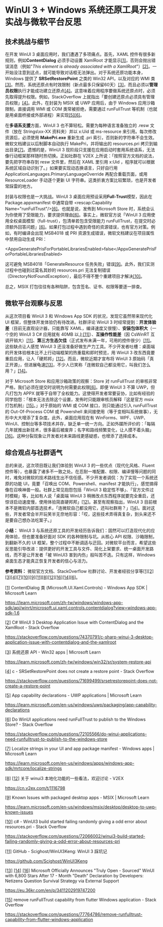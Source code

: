 # WinUI 3 + Windows 系统还原工具开发实战与微软平台反思

## 技术挑战与细节

在开发 WinUI 3 桌面应用时，我们遭遇了多项痛点。首先，XAML 控件有很多新规则，例如**ContentDialog** 必须手动设置 XamlRoot 才能显示[\[1\]](https://learn.microsoft.com/zh-tw/windows/windows-app-sdk/api/winrt/microsoft.ui.xaml.controls.contentdialog?view=windows-app-sdk-1.6#:~:text=%E7%95%B6%E6%82%A8%E9%A1%AF%E7%A4%BA%20ContentDialog%20%E6%99%82%EF%BC%8C%E6%82%A8%E5%BF%85%E9%A0%88%E6%89%8B%E5%8B%95%E5%B0%87%E5%B0%8D%E8%A9%B1%E6%A1%86%E7%9A%84%20XamlRoot%20%E8%A8%AD%E5%AE%9A%E7%82%BA,XamlRoot%20%E5%B1%AC%E6%80%A7%E8%A8%AD%E5%AE%9A%E7%82%BA%E8%88%87%E5%B7%B2%E5%9C%A8%20XAML%20%E6%A8%B9%E7%8B%80%E7%B5%90%E6%A7%8B%E4%B8%AD%E7%9A%84%E5%85%83%E7%B4%A0%E7%9B%B8%E5%90%8C%E7%9A%84%20XamlRoot%E3%80%82)，否则会抛出错误消息（例如"_This element is already associated with a XamlRoot_"）[\[2\]](https://stackoverflow.com/questions/74370791/c-sharp-winui-3-desktop-application-issue-with-contentdialog-and-the-xamlroot#:~:text=Exception%20thrown%20at%200x00007FFFD5FE3FA9%20%28KernelBase,removed%20from%20the%20previous%20XamlRoot)。一开始没注意到这点，就可能导致对话框无法弹出。对于系统还原功能本身，Windows 提供了 **SRSetRestorePoint** 之类的 Win32 API，以及对应的 WMI 类[\[3\]](https://learn.microsoft.com/zh-tw/windows/win32/sr/system-restore-api#:~:text=%E6%9C%AC%E6%96%87%E5%85%A7%E5%AE%B9)。然而，系统还原点有时效限制（新点最多只保留60天）[\[3\]](https://learn.microsoft.com/zh-tw/windows/win32/sr/system-restore-api#:~:text=%E6%9C%AC%E6%96%87%E5%85%A7%E5%AE%B9)，而且必须以**管理员权限**执行才能成功建立还原点[\[4\]](https://stackoverflow.com/questions/71699499/srsetrestorepoint-does-not-create-a-restore-point#:~:text=To%20create%20a%20restore%20point%2C,you%20must%20have%20administrator%20rights)。这意味着应用程序要做系统还原点时，必须先取得提升权限。例如，StackOverflow 上就指出「要创建还原点必须具有管理员权限」[\[4\]](https://stackoverflow.com/questions/71699499/srsetrestorepoint-does-not-create-a-restore-point#:~:text=To%20create%20a%20restore%20point%2C,you%20must%20have%20administrator%20rights)。此外，在封装为 MSIX 或 UWP 应用后，由于 Windows 应用沙箱限制，直接调用 WMI 或 COM 类常被拒绝，需要通过 runFullTrust 等机制（也就是用桌面桥接或外部进程）来实现[\[5\]](https://learn.microsoft.com/en-us/windows/uwp/packaging/app-capability-declarations#:~:text=But%20there%20are%20some%20scenarios,support%20for%20the%20Desktop%20Bridge)[\[6\]](https://stackoverflow.com/questions/72105566/do-winui-applications-need-runfulltrust-to-publish-to-the-windows-store#:~:text=,publish%20to%20the%20Windows%20Store)。

在**多语系支援**方面，WinUI 3 也不算轻松。需要为每种语言准备独立的 .resw 文件（放在 Strings\\xx-XX 资料夹）并以 x:Uid 或 ms-resource 来引用。每次修改资源后，必须使用 **MakePri.exe** 重新生成 .pri 索引，否则新的字符串不会生效。微软文档建议以后制脚本自动执行 MakePri，并将输出的 resources.pri 拷贝到输出目录[\[7\]](https://learn.microsoft.com/en-us/windows/apps/windows-app-sdk/mrtcore/localize-strings#:~:text=recommend%20using%20a%20post,exe%20directory)。遗憾的是，WinUI 3 现阶段只支援在应用启动时套用系统语系，无法像行动框架那样随时热切换。正如社群在 V2EX 上所说：「按照官方文档的说法，要先把字符串存到 resw 文件里，然后在 XAML 里引用 x:Uid ，程序就可以根据系统区域自动识别了。」如果要实现动态换语言，只好自行用 ApplicationLanguages.PrimaryLanguageOverride 再配合重载页面，或用 ResourceLoader 手动逐个更新 UI 字符串。这类折衷方案比较繁琐，也是开发者常踩雷的地方。

封装与权限也是一大挑战。WinUI 3 桌面应用预设采用**Full-Trust**模型，因此在 Package.appxmanifest 中通常自带 &lt;rescap:Capability Name="runFullTrust"/&gt;[\[6\]](https://stackoverflow.com/questions/72105566/do-winui-applications-need-runfulltrust-to-publish-to-the-windows-store#:~:text=,publish%20to%20the%20Windows%20Store)。也就是说，发佈到 Microsoft Store 时，系统会认为你使用了受限能力，要求提供理由[\[6\]](https://stackoverflow.com/questions/72105566/do-winui-applications-need-runfulltrust-to-publish-to-the-windows-store#:~:text=,publish%20to%20the%20Windows%20Store)。事实上，微软官方说「WinUI 3 应用使用全权桌面模型（full-trust），包清单若包含受限能力 runFullTrust，在提交时必须额外回答问题」[\[6\]](https://stackoverflow.com/questions/72105566/do-winui-applications-need-runfulltrust-to-publish-to-the-windows-store#:~:text=,publish%20to%20the%20Windows%20Store)。如果打包过程中遇到奇怪的资源错误，也有官方对策。例如，有时编译会出现 MSB4018 或 PRI 资源生成错误，微软文档建议在项目属性中禁用自动生成 PRI：

&lt;AppxGeneratePrisForPortableLibrariesEnabled&gt;false&lt;/AppxGeneratePrisForPortableLibrariesEnabled&gt;

这可避免 MSB4018「GenerateResource 任务失败」错误[\[9\]](https://learn.microsoft.com/en-us/windows/msix/desktop/desktop-to-uwp-known-issues#:~:text=This%20can%20happen%20when%20trying,PRI%29%20files)。此外，我们实测过程中也碰到过莫名其妙的 resources.pri 无法复制错误（DirectoryNotFoundException），最后不得不整个重建项目才解决[\[10\]](https://stackoverflow.com/questions/72066002/winui3-build-started-failing-randomly-giving-a-odd-error-about-resources-pri#:~:text=Judging%20from%20the%20error%2C%20the,correctly%20when%20it%20was%20run)。

总之，MSIX 打包往往有各种陷阱，包含签名、证书、权限等要逐一排查。

## 微软平台观察与反思

从这次项目看 WinUI 3 和 Windows App SDK 的状况，发现它虽然带来现代化 UI 框架，但整体开发体验仍有待改进。社群评论 WinUI 3 时经常提到：**开发体验差**（目前无直观设计器，只能靠写 XAML，编译速度又很慢）、**安装包体积大**（一个空的 WinUI 3 C# 应用就有 40MB 以上[\[11\]](https://github.com/Scighost/WinUI3Keng#:~:text=,5%5D%E3%80%82)）、**互操作性能差**（因 CsWinRT 互调开销大）[\[11\]](https://github.com/Scighost/WinUI3Keng#:~:text=,5%5D%E3%80%82)、**第三方生态欠佳**（正式发布未满一年，可用的控件很少）[\[11\]](https://github.com/Scighost/WinUI3Keng#:~:text=,5%5D%E3%80%82)。这些缺点让人感觉 WinUI 3 还没准备好做生产力工具。不少开发者吐槽：桌面端的开发体验根本比不上行动端框架的热重载和即时预览，用 WinUI 3 改东西竟要重启应用，让人「硬邦邦」[\[12\]](https://cn.v2ex.com/t/1116798#:~:text=%E6%9C%80%E5%90%8E%E6%88%91%E6%83%B3%E5%90%90%E6%A7%BD%E4%B8%80%E4%B8%8B%EF%BC%8C%E6%80%AA%E4%B8%8D%E5%BE%97%E7%8E%B0%E5%9C%A8%E8%AF%B4%E6%A1%8C%E9%9D%A2%E5%AE%A2%E6%88%B7%E7%AB%AF%E6%B2%A1%E4%BA%BA%E5%BC%80%E5%8F%91%E4%BA%86%EF%BC%8C%E6%84%9F%E8%A7%89%E5%85%89%E4%BB%8E%E5%BC%80%E5%8F%91%E5%B7%A5%E5%85%B7%E7%9A%84%E4%BE%BF%E5%88%A9%E6%80%A7%E4%B8%8A%E5%B0%B1%E8%A2%AB%E7%A7%BB%E5%8A%A8%E7%AB%AF%E5%AE%8C%E7%88%86%E4%BA%86%E3%80%82%E7%8E%B0%E5%9C%A8%E7%A7%BB%E5%8A%A8%E7%AB%AF%E5%BC%80%E5%8F%91%E5%90%84%E7%A7%8D%E7%83%AD%E9%87%8D%E8%BD%BD%E8%BE%B9%E6%94%B9%E8%BE%B9%E7%9C%8B%EF%BC%8C%E5%BC%80%E5%8F%91%E4%BD%93%E9%AA%8C%E4%B8%9D%E8%88%AC%E6%B6%A6%E6%BB%91%EF%BC%8C%E7%82%B9%E5%90%8D%E8%A1%A8%E6%89%AC%20flutter%20%E3%80%82%E6%A1%8C%E9%9D%A2%E7%AB%AF%20winui3%20%E7%A8%8D%E5%BE%AE%E6%94%B9%E7%82%B9%E4%B8%9C%E8%A5%BF%E7%A8%8B%E5%BA%8F%E5%B0%B1%E8%A6%81%E5%AE%8C%E5%85%A8%E9%87%8D%E5%90%AF%EF%BC%8C%E5%90%AF%E5%8A%A8%E9%80%9F%E5%BA%A6%E8%BF%98%E8%B4%BC%E6%85%A2%EF%BC%8C%E8%AF%B4%E6%98%AF%E5%8E%9F%E7%94%9F%E5%BC%80%E5%8F%91%E4%BD%86%E6%98%AF%E5%90%84%E7%A7%8D%E5%8A%9F%E8%83%BD%E5%AE%9E%E7%8E%B0%E4%B9%9F%E4%B8%8D%E8%88%92%E6%9C%8D%EF%BC%8C%E6%80%BB%E4%B9%8B%E5%B0%B1%E6%98%AF%E7%BB%99%E4%BA%BA%E4%B8%80%E7%A7%8D%E7%A1%AC%E9%82%A6%E9%82%A6%E7%9A%84%E6%84%9F%E8%A7%89%E3%80%82%E5%B0%B1%E8%BF%99%E7%A7%8D%E4%BD%93%E9%AA%8C%EF%BC%8C%E8%83%BD%E6%AF%94%E4%BA%BA%E5%AE%B6%E5%A5%BD%E6%89%8D%E6%80%AA%E4%BA%86%E3%80%82)。而且，微软近期才宣布将 WinUI 3 原始码「真正开源」，但进展龟速[\[13\]](https://eu.36kr.com/en/p/3411202919747200#:~:text=Actually%2C%20the%20title%20of%20the,repo)，不少人已笑称「连微软自己都没用它，叫我们怎么用？」[\[14\]](https://eu.36kr.com/en/p/3411202919747200#:~:text=However%2C%20recently%2C%20many%20developers%20have,the%20community%20to%20use%20it)。

对于 Microsoft Store 和应用沙箱政策的观察：Store 对 runFullTrust 的审核非常严格，我们必须在提交时说明为何需要此权限[\[6\]](https://stackoverflow.com/questions/72105566/do-winui-applications-need-runfulltrust-to-publish-to-the-windows-store#:~:text=,publish%20to%20the%20Windows%20Store)。即便 WinUI 3 不算 UWP，但凡打包为 APPX 就等于自带了全权能力。这使得开发者常要妥协，比如有经验的同学抱怨：「根本无法去除这个设置，发佈时只能跟审核员解释『这是官方 msix 打包机制』[\[15\]](https://stackoverflow.com/questions/77764786/remove-runfulltrust-capability-from-flutter-windows-application#:~:text=I%27ve%20just%20published%20my%20flutter,following%20explanation%20to%20the%20reviewer)。」对于原始的 WMI 或 COM 接口，则只能通过引入 runFullTrust 的 Out-Of-Process COM 或 Powershell 来间接使用（等于变相叫系统做事），无形中大大增添了复杂度。此外，桌面应用现在有 WinForms、WPF、UWP、WinUI、控制台等多项技术并存，缺乏单一统一方向。正如外媒所评价的：「每隔几年就推出新技术，很多最后被废弃；名字和路线频繁变化，让人摸不着头脑」[\[16\]](https://eu.36kr.com/en/p/3411202919747200#:~:text=Every%20few%20years%2C%20Microsoft%20launches,is%20just%20one%20factor)。这种分裂现象让开发者对未来路线更感疑惑，也增添了选择成本。

## 综合观点与社群语气

总的来说，这次项目既让我们体验到 WinUI 3 的一些优点（现代化风格、Fluent 控件等），也暴露了诸多不一致之处。在忍耐一堆配置、权限、编译慢等问题的同时，难免对微软的技术路线生出不信任感。不少开发者调侃：为了实现一个系统还原的功能 UI，竟要「召唤出 COM、Powershell、manifest 才能执行」，感觉搞得像在召唤神兽一般。社群上常见抱怨包括「WinUI 3 稳定性不够」、「官方文件过时模糊」等，比如有人说「桌面端 WinUI 3 稍微改点东西程序就要完全重启，还惊讶启动速度慢，使用体验简直硬邦邦」[\[12\]](https://cn.v2ex.com/t/1116798#:~:text=%E6%9C%80%E5%90%8E%E6%88%91%E6%83%B3%E5%90%90%E6%A7%BD%E4%B8%80%E4%B8%8B%EF%BC%8C%E6%80%AA%E4%B8%8D%E5%BE%97%E7%8E%B0%E5%9C%A8%E8%AF%B4%E6%A1%8C%E9%9D%A2%E5%AE%A2%E6%88%B7%E7%AB%AF%E6%B2%A1%E4%BA%BA%E5%BC%80%E5%8F%91%E4%BA%86%EF%BC%8C%E6%84%9F%E8%A7%89%E5%85%89%E4%BB%8E%E5%BC%80%E5%8F%91%E5%B7%A5%E5%85%B7%E7%9A%84%E4%BE%BF%E5%88%A9%E6%80%A7%E4%B8%8A%E5%B0%B1%E8%A2%AB%E7%A7%BB%E5%8A%A8%E7%AB%AF%E5%AE%8C%E7%88%86%E4%BA%86%E3%80%82%E7%8E%B0%E5%9C%A8%E7%A7%BB%E5%8A%A8%E7%AB%AF%E5%BC%80%E5%8F%91%E5%90%84%E7%A7%8D%E7%83%AD%E9%87%8D%E8%BD%BD%E8%BE%B9%E6%94%B9%E8%BE%B9%E7%9C%8B%EF%BC%8C%E5%BC%80%E5%8F%91%E4%BD%93%E9%AA%8C%E4%B8%9D%E8%88%AC%E6%B6%A6%E6%BB%91%EF%BC%8C%E7%82%B9%E5%90%8D%E8%A1%A8%E6%89%AC%20flutter%20%E3%80%82%E6%A1%8C%E9%9D%A2%E7%AB%AF%20winui3%20%E7%A8%8D%E5%BE%AE%E6%94%B9%E7%82%B9%E4%B8%9C%E8%A5%BF%E7%A8%8B%E5%BA%8F%E5%B0%B1%E8%A6%81%E5%AE%8C%E5%85%A8%E9%87%8D%E5%90%AF%EF%BC%8C%E5%90%AF%E5%8A%A8%E9%80%9F%E5%BA%A6%E8%BF%98%E8%B4%BC%E6%85%A2%EF%BC%8C%E8%AF%B4%E6%98%AF%E5%8E%9F%E7%94%9F%E5%BC%80%E5%8F%91%E4%BD%86%E6%98%AF%E5%90%84%E7%A7%8D%E5%8A%9F%E8%83%BD%E5%AE%9E%E7%8E%B0%E4%B9%9F%E4%B8%8D%E8%88%92%E6%9C%8D%EF%BC%8C%E6%80%BB%E4%B9%8B%E5%B0%B1%E6%98%AF%E7%BB%99%E4%BA%BA%E4%B8%80%E7%A7%8D%E7%A1%AC%E9%82%A6%E9%82%A6%E7%9A%84%E6%84%9F%E8%A7%89%E3%80%82%E5%B0%B1%E8%BF%99%E7%A7%8D%E4%BD%93%E9%AA%8C%EF%BC%8C%E8%83%BD%E6%AF%94%E4%BA%BA%E5%AE%B6%E5%A5%BD%E6%89%8D%E6%80%AA%E4%BA%86%E3%80%82)。甚至有观察指出，WinUI 3 目前根本不是微软内部首选技术，「连微软自己都没用它，还叫社群用？」[\[14\]](https://eu.36kr.com/en/p/3411202919747200#:~:text=However%2C%20recently%2C%20many%20developers%20have,the%20community%20to%20use%20it)。面对这些，开发者常会半开玩笑半无奈地形容：「哎，这些技术弄得真复杂，到头来还不是要自己想办法吃案子。」

**小结：** WinUI 3 与系统还原工具的开发经历告诉我们：固然可以打造现代化的应用体验，但也要准备好面对 SDK 的各种限制与坑。从核心 API 权限、沙箱限制，到翻新不久的 UI 框架，整个过程中不断调适与迂回。对微软平台而言，希望这些反思能引导改进：提供更好的开发工具与文件、简化上架要求、统一桌面开发路线，而不是让开发者「被 WinUI3 害到内伤」般叫苦不迭。只有这样，Windows 桌面生态才能真正恢复开发者的信心与活力。

**参考资料：** 微软官方文档、StackOverflow 社群讨论、开发者经验分享等[\[1\]](https://learn.microsoft.com/zh-tw/windows/windows-app-sdk/api/winrt/microsoft.ui.xaml.controls.contentdialog?view=windows-app-sdk-1.6#:~:text=%E7%95%B6%E6%82%A8%E9%A1%AF%E7%A4%BA%20ContentDialog%20%E6%99%82%EF%BC%8C%E6%82%A8%E5%BF%85%E9%A0%88%E6%89%8B%E5%8B%95%E5%B0%87%E5%B0%8D%E8%A9%B1%E6%A1%86%E7%9A%84%20XamlRoot%20%E8%A8%AD%E5%AE%9A%E7%82%BA,XamlRoot%20%E5%B1%AC%E6%80%A7%E8%A8%AD%E5%AE%9A%E7%82%BA%E8%88%87%E5%B7%B2%E5%9C%A8%20XAML%20%E6%A8%B9%E7%8B%80%E7%B5%90%E6%A7%8B%E4%B8%AD%E7%9A%84%E5%85%83%E7%B4%A0%E7%9B%B8%E5%90%8C%E7%9A%84%20XamlRoot%E3%80%82)[\[2\]](https://stackoverflow.com/questions/74370791/c-sharp-winui-3-desktop-application-issue-with-contentdialog-and-the-xamlroot#:~:text=Exception%20thrown%20at%200x00007FFFD5FE3FA9%20%28KernelBase,removed%20from%20the%20previous%20XamlRoot)[\[3\]](https://learn.microsoft.com/zh-tw/windows/win32/sr/system-restore-api#:~:text=%E6%9C%AC%E6%96%87%E5%85%A7%E5%AE%B9)[\[4\]](https://stackoverflow.com/questions/71699499/srsetrestorepoint-does-not-create-a-restore-point#:~:text=To%20create%20a%20restore%20point%2C,you%20must%20have%20administrator%20rights)[\[7\]](https://learn.microsoft.com/en-us/windows/apps/windows-app-sdk/mrtcore/localize-strings#:~:text=recommend%20using%20a%20post,exe%20directory)[\[10\]](https://stackoverflow.com/questions/72066002/winui3-build-started-failing-randomly-giving-a-odd-error-about-resources-pri#:~:text=Judging%20from%20the%20error%2C%20the,correctly%20when%20it%20was%20run)[\[9\]](https://learn.microsoft.com/en-us/windows/msix/desktop/desktop-to-uwp-known-issues#:~:text=This%20can%20happen%20when%20trying,PRI%29%20files)[\[11\]](https://github.com/Scighost/WinUI3Keng#:~:text=,5%5D%E3%80%82)[\[8\]](https://cn.v2ex.com/t/1116798#:~:text=%E6%8C%89%E7%85%A7%E5%AE%98%E6%96%B9%E6%96%87%E6%A1%A3%E7%9A%84%E8%AF%B4%E6%B3%95%EF%BC%8C%E8%A6%81%E5%85%88%E6%8A%8A%E5%AD%97%E7%AC%A6%E4%B8%B2%E5%AD%98%E5%88%B0%20resw%20%E6%96%87%E4%BB%B6%E9%87%8C%EF%BC%8C%E7%84%B6%E5%90%8E%E5%9C%A8%20XAML%20%E9%87%8C%E5%BC%95%E7%94%A8,x%3AUid%20%EF%BC%8C%E7%A8%8B%E5%BA%8F%E5%B0%B1%E5%8F%AF%E4%BB%A5%E6%A0%B9%E6%8D%AE%E7%B3%BB%E7%BB%9F%E5%8C%BA%E5%9F%9F%E8%87%AA%E5%8A%A8%E8%AF%86%E5%88%AB%E4%BA%86%E3%80%82)[\[12\]](https://cn.v2ex.com/t/1116798#:~:text=%E6%9C%80%E5%90%8E%E6%88%91%E6%83%B3%E5%90%90%E6%A7%BD%E4%B8%80%E4%B8%8B%EF%BC%8C%E6%80%AA%E4%B8%8D%E5%BE%97%E7%8E%B0%E5%9C%A8%E8%AF%B4%E6%A1%8C%E9%9D%A2%E5%AE%A2%E6%88%B7%E7%AB%AF%E6%B2%A1%E4%BA%BA%E5%BC%80%E5%8F%91%E4%BA%86%EF%BC%8C%E6%84%9F%E8%A7%89%E5%85%89%E4%BB%8E%E5%BC%80%E5%8F%91%E5%B7%A5%E5%85%B7%E7%9A%84%E4%BE%BF%E5%88%A9%E6%80%A7%E4%B8%8A%E5%B0%B1%E8%A2%AB%E7%A7%BB%E5%8A%A8%E7%AB%AF%E5%AE%8C%E7%88%86%E4%BA%86%E3%80%82%E7%8E%B0%E5%9C%A8%E7%A7%BB%E5%8A%A8%E7%AB%AF%E5%BC%80%E5%8F%91%E5%90%84%E7%A7%8D%E7%83%AD%E9%87%8D%E8%BD%BD%E8%BE%B9%E6%94%B9%E8%BE%B9%E7%9C%8B%EF%BC%8C%E5%BC%80%E5%8F%91%E4%BD%93%E9%AA%8C%E4%B8%9D%E8%88%AC%E6%B6%A6%E6%BB%91%EF%BC%8C%E7%82%B9%E5%90%8D%E8%A1%A8%E6%89%AC%20flutter%20%E3%80%82%E6%A1%8C%E9%9D%A2%E7%AB%AF%20winui3%20%E7%A8%8D%E5%BE%AE%E6%94%B9%E7%82%B9%E4%B8%9C%E8%A5%BF%E7%A8%8B%E5%BA%8F%E5%B0%B1%E8%A6%81%E5%AE%8C%E5%85%A8%E9%87%8D%E5%90%AF%EF%BC%8C%E5%90%AF%E5%8A%A8%E9%80%9F%E5%BA%A6%E8%BF%98%E8%B4%BC%E6%85%A2%EF%BC%8C%E8%AF%B4%E6%98%AF%E5%8E%9F%E7%94%9F%E5%BC%80%E5%8F%91%E4%BD%86%E6%98%AF%E5%90%84%E7%A7%8D%E5%8A%9F%E8%83%BD%E5%AE%9E%E7%8E%B0%E4%B9%9F%E4%B8%8D%E8%88%92%E6%9C%8D%EF%BC%8C%E6%80%BB%E4%B9%8B%E5%B0%B1%E6%98%AF%E7%BB%99%E4%BA%BA%E4%B8%80%E7%A7%8D%E7%A1%AC%E9%82%A6%E9%82%A6%E7%9A%84%E6%84%9F%E8%A7%89%E3%80%82%E5%B0%B1%E8%BF%99%E7%A7%8D%E4%BD%93%E9%AA%8C%EF%BC%8C%E8%83%BD%E6%AF%94%E4%BA%BA%E5%AE%B6%E5%A5%BD%E6%89%8D%E6%80%AA%E4%BA%86%E3%80%82)[\[16\]](https://eu.36kr.com/en/p/3411202919747200#:~:text=Every%20few%20years%2C%20Microsoft%20launches,is%20just%20one%20factor)[\[14\]](https://eu.36kr.com/en/p/3411202919747200#:~:text=However%2C%20recently%2C%20many%20developers%20have,the%20community%20to%20use%20it)[\[6\]](https://stackoverflow.com/questions/72105566/do-winui-applications-need-runfulltrust-to-publish-to-the-windows-store#:~:text=,publish%20to%20the%20Windows%20Store)。

[\[1\]](https://learn.microsoft.com/zh-tw/windows/windows-app-sdk/api/winrt/microsoft.ui.xaml.controls.contentdialog?view=windows-app-sdk-1.6#:~:text=%E7%95%B6%E6%82%A8%E9%A1%AF%E7%A4%BA%20ContentDialog%20%E6%99%82%EF%BC%8C%E6%82%A8%E5%BF%85%E9%A0%88%E6%89%8B%E5%8B%95%E5%B0%87%E5%B0%8D%E8%A9%B1%E6%A1%86%E7%9A%84%20XamlRoot%20%E8%A8%AD%E5%AE%9A%E7%82%BA,XamlRoot%20%E5%B1%AC%E6%80%A7%E8%A8%AD%E5%AE%9A%E7%82%BA%E8%88%87%E5%B7%B2%E5%9C%A8%20XAML%20%E6%A8%B9%E7%8B%80%E7%B5%90%E6%A7%8B%E4%B8%AD%E7%9A%84%E5%85%83%E7%B4%A0%E7%9B%B8%E5%90%8C%E7%9A%84%20XamlRoot%E3%80%82) ContentDialog 类 (Microsoft.UI.Xaml.Controls) - Windows App SDK | Microsoft Learn

<https://learn.microsoft.com/zh-tw/windows/windows-app-sdk/api/winrt/microsoft.ui.xaml.controls.contentdialog?view=windows-app-sdk-1.6>

[\[2\]](https://stackoverflow.com/questions/74370791/c-sharp-winui-3-desktop-application-issue-with-contentdialog-and-the-xamlroot#:~:text=Exception%20thrown%20at%200x00007FFFD5FE3FA9%20%28KernelBase,removed%20from%20the%20previous%20XamlRoot) C# WinUI 3 Desktop Application Issue with ContentDialog and the XamlRoot - Stack Overflow

<https://stackoverflow.com/questions/74370791/c-sharp-winui-3-desktop-application-issue-with-contentdialog-and-the-xamlroot>

[\[3\]](https://learn.microsoft.com/zh-tw/windows/win32/sr/system-restore-api#:~:text=%E6%9C%AC%E6%96%87%E5%85%A7%E5%AE%B9) 系统还原 API - Win32 apps | Microsoft Learn

<https://learn.microsoft.com/zh-tw/windows/win32/sr/system-restore-api>

[\[4\]](https://stackoverflow.com/questions/71699499/srsetrestorepoint-does-not-create-a-restore-point#:~:text=To%20create%20a%20restore%20point%2C,you%20must%20have%20administrator%20rights) c - SRSetRestorePoint does not create a restore point - Stack Overflow

<https://stackoverflow.com/questions/71699499/srsetrestorepoint-does-not-create-a-restore-point>

[\[5\]](https://learn.microsoft.com/en-us/windows/uwp/packaging/app-capability-declarations#:~:text=But%20there%20are%20some%20scenarios,support%20for%20the%20Desktop%20Bridge) App capability declarations - UWP applications | Microsoft Learn

<https://learn.microsoft.com/en-us/windows/uwp/packaging/app-capability-declarations>

[\[6\]](https://stackoverflow.com/questions/72105566/do-winui-applications-need-runfulltrust-to-publish-to-the-windows-store#:~:text=,publish%20to%20the%20Windows%20Store) Do WinUI applications need runFullTrust to publish to the Windows Store? - Stack Overflow

<https://stackoverflow.com/questions/72105566/do-winui-applications-need-runfulltrust-to-publish-to-the-windows-store>

[\[7\]](https://learn.microsoft.com/en-us/windows/apps/windows-app-sdk/mrtcore/localize-strings#:~:text=recommend%20using%20a%20post,exe%20directory) Localize strings in your UI and app package manifest - Windows apps | Microsoft Learn

<https://learn.microsoft.com/en-us/windows/apps/windows-app-sdk/mrtcore/localize-strings>

[\[8\]](https://cn.v2ex.com/t/1116798#:~:text=%E6%8C%89%E7%85%A7%E5%AE%98%E6%96%B9%E6%96%87%E6%A1%A3%E7%9A%84%E8%AF%B4%E6%B3%95%EF%BC%8C%E8%A6%81%E5%85%88%E6%8A%8A%E5%AD%97%E7%AC%A6%E4%B8%B2%E5%AD%98%E5%88%B0%20resw%20%E6%96%87%E4%BB%B6%E9%87%8C%EF%BC%8C%E7%84%B6%E5%90%8E%E5%9C%A8%20XAML%20%E9%87%8C%E5%BC%95%E7%94%A8,x%3AUid%20%EF%BC%8C%E7%A8%8B%E5%BA%8F%E5%B0%B1%E5%8F%AF%E4%BB%A5%E6%A0%B9%E6%8D%AE%E7%B3%BB%E7%BB%9F%E5%8C%BA%E5%9F%9F%E8%87%AA%E5%8A%A8%E8%AF%86%E5%88%AB%E4%BA%86%E3%80%82) [\[12\]](https://cn.v2ex.com/t/1116798#:~:text=%E6%9C%80%E5%90%8E%E6%88%91%E6%83%B3%E5%90%90%E6%A7%BD%E4%B8%80%E4%B8%8B%EF%BC%8C%E6%80%AA%E4%B8%8D%E5%BE%97%E7%8E%B0%E5%9C%A8%E8%AF%B4%E6%A1%8C%E9%9D%A2%E5%AE%A2%E6%88%B7%E7%AB%AF%E6%B2%A1%E4%BA%BA%E5%BC%80%E5%8F%91%E4%BA%86%EF%BC%8C%E6%84%9F%E8%A7%89%E5%85%89%E4%BB%8E%E5%BC%80%E5%8F%91%E5%B7%A5%E5%85%B7%E7%9A%84%E4%BE%BF%E5%88%A9%E6%80%A7%E4%B8%8A%E5%B0%B1%E8%A2%AB%E7%A7%BB%E5%8A%A8%E7%AB%AF%E5%AE%8C%E7%88%86%E4%BA%86%E3%80%82%E7%8E%B0%E5%9C%A8%E7%A7%BB%E5%8A%A8%E7%AB%AF%E5%BC%80%E5%8F%91%E5%90%84%E7%A7%8D%E7%83%AD%E9%87%8D%E8%BD%BD%E8%BE%B9%E6%94%B9%E8%BE%B9%E7%9C%8B%EF%BC%8C%E5%BC%80%E5%8F%91%E4%BD%93%E9%AA%8C%E4%B8%9D%E8%88%AC%E6%B6%A6%E6%BB%91%EF%BC%8C%E7%82%B9%E5%90%8D%E8%A1%A8%E6%89%AC%20flutter%20%E3%80%82%E6%A1%8C%E9%9D%A2%E7%AB%AF%20winui3%20%E7%A8%8D%E5%BE%AE%E6%94%B9%E7%82%B9%E4%B8%9C%E8%A5%BF%E7%A8%8B%E5%BA%8F%E5%B0%B1%E8%A6%81%E5%AE%8C%E5%85%A8%E9%87%8D%E5%90%AF%EF%BC%8C%E5%90%AF%E5%8A%A8%E9%80%9F%E5%BA%A6%E8%BF%98%E8%B4%BC%E6%85%A2%EF%BC%8C%E8%AF%B4%E6%98%AF%E5%8E%9F%E7%94%9F%E5%BC%80%E5%8F%91%E4%BD%86%E6%98%AF%E5%90%84%E7%A7%8D%E5%8A%9F%E8%83%BD%E5%AE%9E%E7%8E%B0%E4%B9%9F%E4%B8%8D%E8%88%92%E6%9C%8D%EF%BC%8C%E6%80%BB%E4%B9%8B%E5%B0%B1%E6%98%AF%E7%BB%99%E4%BA%BA%E4%B8%80%E7%A7%8D%E7%A1%AC%E9%82%A6%E9%82%A6%E7%9A%84%E6%84%9F%E8%A7%89%E3%80%82%E5%B0%B1%E8%BF%99%E7%A7%8D%E4%BD%93%E9%AA%8C%EF%BC%8C%E8%83%BD%E6%AF%94%E4%BA%BA%E5%AE%B6%E5%A5%BD%E6%89%8D%E6%80%AA%E4%BA%86%E3%80%82) 关于 winui3 本地化功能的一些看法，欢迎讨论 - V2EX

<https://cn.v2ex.com/t/1116798>

[\[9\]](https://learn.microsoft.com/en-us/windows/msix/desktop/desktop-to-uwp-known-issues#:~:text=This%20can%20happen%20when%20trying,PRI%29%20files) Known Issues with packaged desktop apps - MSIX | Microsoft Learn

<https://learn.microsoft.com/en-us/windows/msix/desktop/desktop-to-uwp-known-issues>

[\[10\]](https://stackoverflow.com/questions/72066002/winui3-build-started-failing-randomly-giving-a-odd-error-about-resources-pri#:~:text=Judging%20from%20the%20error%2C%20the,correctly%20when%20it%20was%20run) c# - WinUI3 build started failing randomly giving a odd error about resources.pri - Stack Overflow

<https://stackoverflow.com/questions/72066002/winui3-build-started-failing-randomly-giving-a-odd-error-about-resources-pri>

[\[11\]](https://github.com/Scighost/WinUI3Keng#:~:text=,5%5D%E3%80%82) GitHub - Scighost/WinUI3Keng: WinUI 3 踩坑记

<https://github.com/Scighost/WinUI3Keng>

[\[13\]](https://eu.36kr.com/en/p/3411202919747200#:~:text=Actually%2C%20the%20title%20of%20the,repo) [\[14\]](https://eu.36kr.com/en/p/3411202919747200#:~:text=However%2C%20recently%2C%20many%20developers%20have,the%20community%20to%20use%20it) [\[16\]](https://eu.36kr.com/en/p/3411202919747200#:~:text=Every%20few%20years%2C%20Microsoft%20launches,is%20just%20one%20factor) Microsoft Officially Announces "Truly Open - Sourced" WinUI with 6,800 Stars After 17 - Month "Death" Declaration by Developers: Netizens Question Survival Strategy via External Support

<https://eu.36kr.com/en/p/3411202919747200>

[\[15\]](https://stackoverflow.com/questions/77764786/remove-runfulltrust-capability-from-flutter-windows-application#:~:text=I%27ve%20just%20published%20my%20flutter,following%20explanation%20to%20the%20reviewer) remove runFullTrust capability from flutter Windows application - Stack Overflow

<https://stackoverflow.com/questions/77764786/remove-runfulltrust-capability-from-flutter-windows-application>